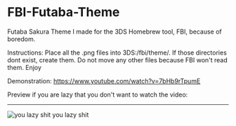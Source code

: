 # FBI-Futaba-Theme
Futaba Sakura Theme I made for the 3DS Homebrew tool, FBI, because of boredom.

Instructions:
Place all the .png files into 3DS:/fbi/theme/.
If those directories dont exist, create them.
Do not move any other files because FBI won't read them.
Enjoy

Demonstration:
https://www.youtube.com/watch?v=7bHb9rTpumE

Preview if you are lazy that you don't want to watch the video:
*************************************************
![you lazy shit](https://i.imgur.com/fAqYfhf.png)
you lazy shit
